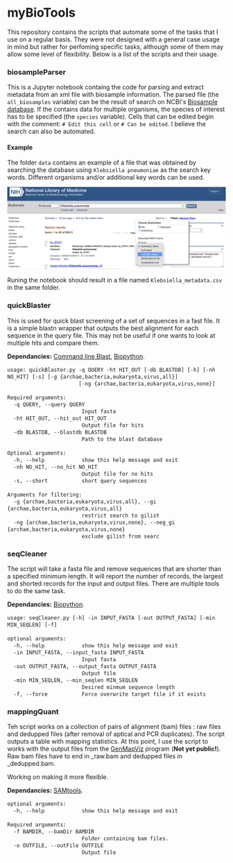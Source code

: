 # myBioTools
This repository contains the scripts that automate some of the tasks that I use on a regular basis. They were not designed with a general case usage in mind but rather for perfoming specific tasks, although some of them may allow some level of flexibility. Below is a list of the scripts and their usage. 

### biosampleParser

This is a Jupyter notebook containg the code for parsing and extract metadata from an xml file with biosample information. The parsed file (the `all_biosamples` variable) can be the result of search on NCBI's [Biosample database](https://www.ncbi.nlm.nih.gov/biosample/). If the contains data for multiple organisms, the species of interest has to be specified (the `species` variable). Cells that can be edited begin with the comment: `# Edit this cell` or `# Can be edited`. I believe the search can also be automated.

#### Example

The folder `data` contains an example of a file that was obtained by searching the database using `Klebsiella pneumoniae` as the search key words. Different organisms and/or additional key words can be used.

![Search example](https://github.com/mauricebyuka/myBioTools/blob/main/data/klebsiella_biosamp.png)

Runing the notebook should result in a file named `Klebsiella_metadata.csv` in the same folder.

### quickBlaster

This is used for quick blast screening of a set of sequences in a fast file. It is a simple blastn wrapper that outputs the best alignment for each sequence in the query file. This may not be useful if one wants to look at multiple hits and compare them.

**Dependancies:** [Command line Blast](https://www.ncbi.nlm.nih.gov/books/NBK279690/), [Biopython](https://biopython.org/wiki/Download).

```
usage: quickBlaster.py -q QUERY -ht HIT_OUT [-db BLASTDB] [-h] [-nh NO_HIT] [-s] [-g {archae,bacteria,eukaryota,virus,all}]
                       [-ng {archae,bacteria,eukaryota,virus,none}]

Required arguments:
  -q QUERY, --query QUERY
                        Input fasta
  -ht HIT_OUT, --hit_out HIT_OUT
                        Output file for hits
  -db BLASTDB, --blastdb BLASTDB
                        Path to the blast database

Optional arguments:
  -h, --help            show this help message and exit
  -nh NO_HIT, --no_hit NO_HIT
                        Output file for no hits
  -s, --short           short query sequences

Arguments for filtering:
  -g {archae,bacteria,eukaryota,virus,all}, --gi {archae,bacteria,eukaryota,virus,all}
                        restrict search to gilist
  -ng {archae,bacteria,eukaryota,virus,none}, --neg_gi {archae,bacteria,eukaryota,virus,none}
                        exclude gilist from searc
```

### seqCleaner

The script will take a fasta file and remove sequences that are shorter than a specified minimum length. It will report the number of records, the largest and shorted records for the input and output files. There are multiple tools to do the same task.

**Dependancies:**  [Biopython](https://biopython.org/wiki/Download).

```
usage: seqCleaner.py [-h] -in INPUT_FASTA [-out OUTPUT_FASTA] [-min MIN_SEQLEN] [-f]

optional arguments:
  -h, --help            show this help message and exit
  -in INPUT_FASTA, --input_fasta INPUT_FASTA
                        Input fasta
  -out OUTPUT_FASTA, --output_fasta OUTPUT_FASTA
                        Output file
  -min MIN_SEQLEN, --min_seqlen MIN_SEQLEN
                        Desired minmum sequence length
  -f, --force           Force overwrite target file if it exists

```

### mappingQuant

Teh script works on a collection of pairs of alignment (bam) files : raw files and dedupped files (after removal of aptical and PCR duplicates). The script outputs a table with mapping statistics. At this point, I use the script to works with the output files from the [GenMapViz](https://github.com/mauricebyuka/GenMapViz) program (**Not yet public!**). Raw bam files have to end in _raw.bam and dedupped files in _dedupped.bam.

Working on making it more flexible.

**Dependancies:**  [SAMtools](http://www.htslib.org/).

```
optional arguments:
  -h, --help            show this help message and exit

Required arguments:
  -f BAMDIR, --bamDir BAMDIR
                        Folder containing bam files.
  -o OUTFILE, --outFile OUTFILE
                        Output file

```



